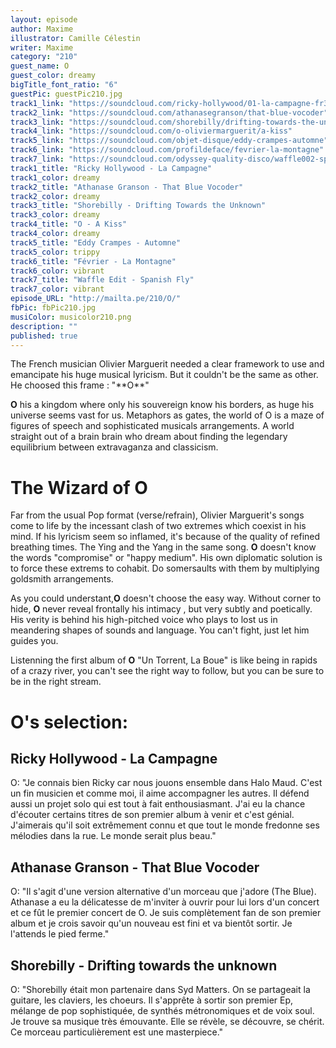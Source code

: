 ```yaml
---
layout: episode
author: Maxime
illustrator: Camille Célestin
writer: Maxime
category: "210"
guest_name: O
guest_color: dreamy
bigTitle_font_ratio: "6"
guestPic: guestPic210.jpg
track1_link: "https://soundcloud.com/ricky-hollywood/01-la-campagne-fr3dn1300650"
track2_link: "https://soundcloud.com/athanasegranson/that-blue-vocoder"
track3_link: "https://soundcloud.com/shorebilly/drifting-towards-the-unknown"
track4_link: "https://soundcloud.com/o-oliviermarguerit/a-kiss"
track5_link: "https://soundcloud.com/objet-disque/eddy-crampes-automne"
track6_link: "https://soundcloud.com/profildeface/fevrier-la-montagne"
track7_link: "https://soundcloud.com/odyssey-quality-disco/waffle002-spanish-fly"
track1_title: "Ricky Hollywood - La Campagne"
track1_color: dreamy
track2_title: "Athanase Granson - That Blue Vocoder"
track2_color: dreamy
track3_title: "Shorebilly - Drifting Towards the Unknown"
track3_color: dreamy
track4_title: "O - A Kiss"
track4_color: dreamy
track5_title: "Eddy Crampes - Automne"
track5_color: trippy
track6_title: "Février - La Montagne"
track6_color: vibrant
track7_title: "Waffle Edit - Spanish Fly"
track7_color: vibrant
episode_URL: "http://mailta.pe/210/O/"
fbPic: fbPic210.jpg
musiColor: musicolor210.png
description: ""
published: true
---
```





<p id="introduction"> The French musician Olivier Marguerit needed a clear framework to use and emancipate his huge musical lyricism. But it couldn't be the same as other. He choosed this frame : "**O**"
</p>

**O** his a kingdom where only his souvereign know his borders, as huge his universe seems vast for us. Metaphors as gates, the world of O is a maze of figures of speech and sophisticated musicals arrangements. A world straight out of a brain brain who dream about finding the legendary equilibrium between extravaganza and classicism.

# The Wizard of O

Far from the usual Pop format (verse/refrain), Olivier Marguerit's songs come to life by the incessant clash of two extremes which coexist in his mind. If his lyricism seem so inflamed, it's because of the quality of refined breathing times. The Ying and the Yang in the same song. **O** doesn't know the words "compromise" or "happy medium". His own diplomatic solution is to force these extrems to cohabit. Do somersaults with them by multiplying goldsmith arrangements. 

As you could understant,**O** doesn't choose the easy way. Without corner to hide, **O** never reveal frontally his intimacy , but very subtly and poetically. His verity is behind his high-pitched voice who plays to lost us in meandering shapes of sounds and language. You can't fight, just let him guides you.

Listenning the first album of **O** "Un Torrent, La Boue" is like being in rapids of a crazy river, you can't see the right way to follow, but you can be sure to be in the right stream.
 
# O's selection:

## Ricky Hollywood - La Campagne 

O: "Je connais bien Ricky car nous jouons ensemble dans Halo Maud. C'est un fin musicien et comme moi, il aime accompagner les autres. Il défend aussi un projet solo qui est tout à fait enthousiasmant. J'ai eu la chance d'écouter certains titres de son premier album à venir et c'est génial. J'aimerais qu'il soit extrêmement connu et que tout le monde fredonne ses mélodies dans la rue. Le monde serait plus beau."

## Athanase Granson - That Blue Vocoder

O: "Il s'agit d'une version alternative d'un morceau que j'adore (The Blue). Athanase a eu la délicatesse de m'inviter à ouvrir pour lui lors d'un concert et ce fût le premier concert de O. Je suis complètement fan de son premier album et je crois savoir qu'un nouveau est fini et va bientôt sortir. Je l'attends le pied ferme."

## Shorebilly - Drifting towards the unknown

O: "Shorebilly était mon partenaire dans Syd Matters. On se partageait la guitare, les claviers, les choeurs. Il s'apprête à sortir son premier Ep, mélange de pop sophistiquée, de synthés métronomiques et de voix soul. Je trouve sa musique très émouvante. Elle se révèle, se découvre, se chérit. Ce morceau particulièrement est une masterpiece."
